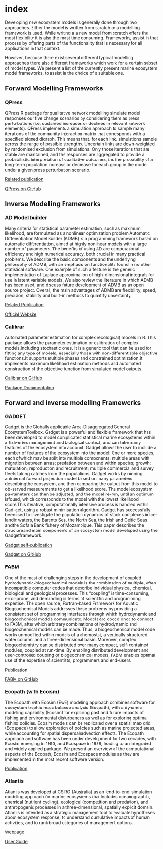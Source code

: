 # index

Developing new ecosystem models is generally done through two approaches. Either the model is written from scratch or a modelling framework is used. While writing a a new model from scratch offers the most flexibility it is also the most time consuming. Frameworks, assist in that process by offering parts of the functionality that is necessary for all applications in that context.

However, because there exist several different typical modelling approaches there also different frameworks which work for a certain subset of model types. We present a list of the currently present marine ecosystem model frameworks, to assist in the choice of a suitable one.

## Forward Modelling Frameworks

### QPress

QPress R package for qualitative network modelling simulate model responses our five change scenarios by considering them as press perturbations \(i.e. sustained increases or declines in relevant network elements\). QPress implements a simulation approach to sample many iterations of the community interaction matrix that corresponds with a specified signed digraph. This means that, for each link, simulations sample across the range of possible strengths. Uncertain links are down-weighted by randomised exclusion from simulations. Only those iterations that are stable are maintained, and the responses are aggregated to provide a probabilistic interpretation of qualitative outcomes, i.e. the probability of a long-term population increase or decrease for each group in the model under a given press perturbation scenario.

[Related publication](https://doi.org/10.1016/j.marpol.2020.103832)

[QPress on GitHub](https://github.com/SWotherspoon/QPress)

## Inverse Modelling Frameworks

### AD Model builder

Many criteria for statistical parameter estimation, such as maximum likelihood, are formulated as a nonlinear optimization problem.Automatic Differentiation Model Builder \(ADMB\) is a programming framework based on automatic differentiation, aimed at highly nonlinear models with a large number of parameters. The benefits of using AD are computational efficiency and high numerical accuracy, both crucial in many practical problems. We describe the basic components and the underlying philosophy of ADMB, with an emphasis on functionality found in no other statistical software. One example of such a feature is the generic implementation of Laplace approximation of high-dimensional integrals for use in latent variable models. We also review the literature in which ADMB has been used, and discuss future development of ADMB as an open source project. Overall, the main advantages of ADMB are flexibility, speed, precision, stability and built-in methods to quantify uncertainty.

[Related Publication](https://www.tandfonline.com/doi/full/10.1080/10556788.2011.597854)

[Official Website](http://www.admb-project.org/)

### Calibrar

Automated parameter estimation for complex \(ecological\) models in R. This package allows the parameter estimation or calibration of complex models,including stochastic ones. It is a generic tool that can be used for fitting any type of models, especially those with non-differentiable objective functions.It supports multiple phases and constrained optimization.It implements maximum likelihood estimation methods and automated construction of the objective function from simulated model outputs.

[Calibrar on GitHub](http://roliveros-ramos.github.io/calibrar)

[Package Documentation](https://cran.r-project.org/web/packages/calibrar/calibrar.pdf)

## Forward and inverse modelling Frameworks

### GADGET

Gadget is the Globally applicable Area-Disaggregated General EcosystemToolbox. Gadget is a powerful and flexible framework that has been developed to model complicated statistical marine ecosystems within a fish-eries management and biological context, and can take many features of the ecosystem into account. Gadget allows the user to include a number of features of the ecosystem into the model: One or more species, each ofwhich may be split into multiple components; multiple areas with migration between areas; predation between and within species; growth; maturation; reproduction and recruitment; multiple commercial and survey fleets taking catches from the populations. Gadget works by running aninternal forward projection model based on many parameters describingthe ecosystem, and then comparing the output from this model to ob-served measurements to get a likelihood score. The model ecosystem pa-rameters can then be adjusted, and the model re-run, until an optimum isfound, which corresponds to the model with the lowest likelihood score.This iterative, computationally intensive process is handled within Gad-get, using a robust minimisation algorithm. Gadget has successfully beenused to investigate the population dynamics of stock complexes in Ice-landic waters, the Barents Sea, the North Sea, the Irish and Celtic Seas andthe Sofala Bank fishery of Mozambique. This paper describes the structureand main components of an ecosystem model developed using the Gadgetframework.

[Gadget self-publication](https://core.ac.uk/reader/52043609)

[Gadget on GitHub](https://github.com/Hafro/gadget2)

### FABM

One of the most of challenging steps in the development of coupled hydrodynamic-biogeochemical models is the combination of multiple, often incompatible computer codes that describe individual physical, chemical, biological and geological processes. This “coupling” is time-consuming, error-prone, and demanding in terms of scientific and programming expertise. The open source, Fortran-based Framework for Aquatic Biogeochemical Models addresses these problems by providing a consistent set of programming interfaces through which hydrodynamic and biogeochemical models communicate. Models are coded once to connect to FABM, after which arbitrary combinations of hydrodynamic and biogeochemical models can be made. Thus, a biogeochemical model code works unmodified within models of a chemostat, a vertically structured water column, and a three-dimensional basin. Moreover, complex biogeochemistry can be distributed over many compact, self-contained modules, coupled at run-time. By enabling distributed development and user-controlled coupling of biogeochemical models, FABM enables optimal use of the expertise of scientists, programmers and end-users.

[Publication](https://doi.org/10.1016/j.envsoft.2014.04.002)

[FABM on GitHub](https://github.com/fabm-model/fabm)

### Ecopath \(with Ecoism\)

The Ecopath with Ecosim \(EwE\) modeling approach combines software for ecosystem trophic mass balance analysis \(Ecopath\), with a dynamic modeling capability \(Ecosim\) for exploring past and future impacts of fishing and environmental disturbances as well as for exploring optimal fishing policies. Ecosim models can be replicated over a spatial map grid \(Ecospace\) to allow exploration of policies such as marine protected areas, while accounting for spatial dispersal/advection effects. The Ecopath approach and software has been under development for two decades, with Ecosim emerging in 1995, and Ecospace in 1998, leading to an integrated and widely applied package. We present an overview of the computational aspects of the Ecopath, Ecosim and Ecospace modules as they are implemented in the most recent software version.

[Publication](http://doi.org/10.1016/j.ecolmodel.2003.09.003)

### Atlantis

Atlantis was developed at CSIRO \(Australia\) as an ‘end-to-end’ simulation modeling approach for marine ecosystems that includes oceanographic, chemical \(nutrient cycling\), ecological \(competition and predation\), and anthropogenic processes in a three-dimensional, spatially explicit domain. Atlantis is intended as a strategic management tool to evaluate hypotheses about ecosystem response, to understand cumulative impacts of human activities, and to rank broad categories of management options.

[Webpage](https://www.nwfsc.noaa.gov/research/divisions/cb/ecosystem/marineecology/aem.cfm)

[User Guide](https://research.csiro.au/atlantis/?ddownload=111)

